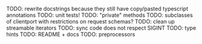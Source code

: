 TODO: rewrite docstrings because they still have copy/pasted typescript annotations
TODO: unit tests!
TODO: "private" methods
TODO: subclasses of clientport with restrictions on request schemas?
TODO: clean up streamable iterators
TODO: sync code does not respect SIGINT
TODO: type hints
TODO: README + docs
TODO: preprocessors
